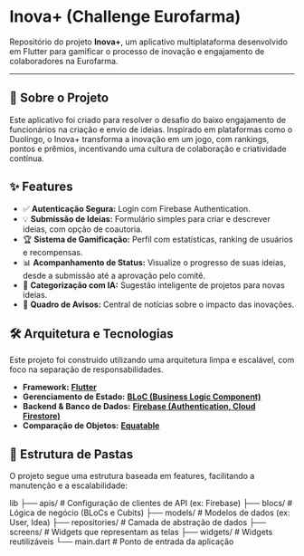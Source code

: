 # Inova+ (Challenge Eurofarma)

Repositório do projeto **Inova+**, um aplicativo multiplataforma desenvolvido em Flutter para gamificar o processo de inovação e engajamento de colaboradores na Eurofarma.

---

## 📜 Sobre o Projeto

Este aplicativo foi criado para resolver o desafio do baixo engajamento de funcionários na criação e envio de ideias. Inspirado em plataformas como o Duolingo, o Inova+ transforma a inovação em um jogo, com rankings, pontos e prêmios, incentivando uma cultura de colaboração e criatividade contínua.

## ✨ Features

* ✅ **Autenticação Segura:** Login com Firebase Authentication.
* 💡 **Submissão de Ideias:** Formulário simples para criar e descrever ideias, com opção de coautoria.
* 🏆 **Sistema de Gamificação:** Perfil com estatísticas, ranking de usuários e recompensas.
* 📊 **Acompanhamento de Status:** Visualize o progresso de suas ideias, desde a submissão até a aprovação pelo comitê.
* 🤖 **Categorização com IA:** Sugestão inteligente de projetos para novas ideias.
* 📢 **Quadro de Avisos:** Central de notícias sobre o impacto das inovações.

## 🛠️ Arquitetura e Tecnologias

Este projeto foi construído utilizando uma arquitetura limpa e escalável, com foco na separação de responsabilidades.

* **Framework:** [**Flutter**](https://flutter.dev/)
* **Gerenciamento de Estado:** [**BLoC (Business Logic Component)**](https://bloclibrary.dev/)
* **Backend & Banco de Dados:** [**Firebase (Authentication, Cloud Firestore)**](https://firebase.google.com/)
* **Comparação de Objetos:** [**Equatable**](https://pub.dev/packages/equatable)


## 📁 Estrutura de Pastas

O projeto segue uma estrutura baseada em features, facilitando a manutenção e a escalabilidade:

lib
├── apis/         # Configuração de clientes de API (ex: Firebase)
├── blocs/        # Lógica de negócio (BLoCs e Cubits)
├── models/       # Modelos de dados (ex: User, Idea)
├── repositories/ # Camada de abstração de dados
├── screens/      # Widgets que representam as telas
├── widgets/      # Widgets reutilizáveis
└── main.dart     # Ponto de entrada da aplicação
